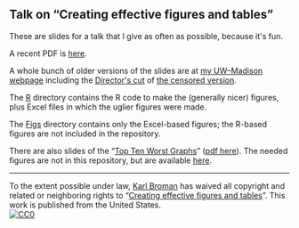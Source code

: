 ## Talk on &ldquo;Creating effective figures and tables&rdquo;

These are slides for a talk that I give as often as possible, because
it's fun.

A recent PDF is
[here](https://www.biostat.wisc.edu/~kbroman/presentations/graphs2018.pdf).

A whole bunch of older versions of the slides are at
[my UW&ndash;Madison webpage](https://kbroman.org/talks.html)
including the
[Director's cut](https://www.biostat.wisc.edu/~kbroman/presentations/graphs_mac.ppt)
of
[the censored version](https://kbroman.wordpress.com/2012/11/21/the-hopkins-sph-logo-part-2/).

The [R](https://github.com/kbroman/Talk_Graphs/tree/master/R)
directory contains the R code to make the (generally nicer) figures,
plus Excel files in which the uglier figures were made.

The [Figs](https://github.com/kbroman/Talk_Graphs/tree/master/Figs)
directory contains only the Excel-based figures; the R-based figures
are not included in the repository.

There are also slides of the
&ldquo;[Top Ten Worst Graphs](https://www.biostat.wisc.edu/~kbroman/topten_worstgraphs)&rdquo;
([pdf here](https://www.biostat.wisc.edu/~kbroman/presentations/topten.pdf)).
The needed figures are not in this repository, but are available
[here](https://www.biostat.wisc.edu/~kbroman/topten_worstgraphs/TopTenWorstGraphs.zip).

---

To the extent possible under law,
[Karl Broman](https://github.com/kbroman)
has waived all copyright and related or neighboring rights to
&ldquo;[Creating effective figures and tables](https://github.com/kbroman/Talk_Graphs)&rdquo;.
This work is published from the United States.
<br/>
[![CC0](https://i.creativecommons.org/p/zero/1.0/88x31.png)](https://creativecommons.org/publicdomain/zero/1.0/)

